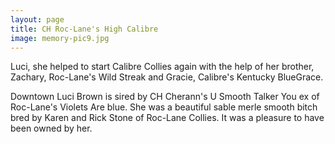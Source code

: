 ```yaml
---
layout: page
title: CH Roc-Lane's High Calibre
image: memory-pic9.jpg
---
```


Luci, she helped to start Calibre Collies again with the help of her brother, Zachary, Roc-Lane's Wild Streak and
Gracie, Calibre's Kentucky BlueGrace.

Downtown Luci Brown is sired by CH Cherann's U Smooth Talker You ex of Roc-Lane's Violets Are blue. She was a
beautiful sable merle smooth bitch bred by Karen and Rick Stone of Roc-Lane Collies. It was a pleasure to have
been owned by her.